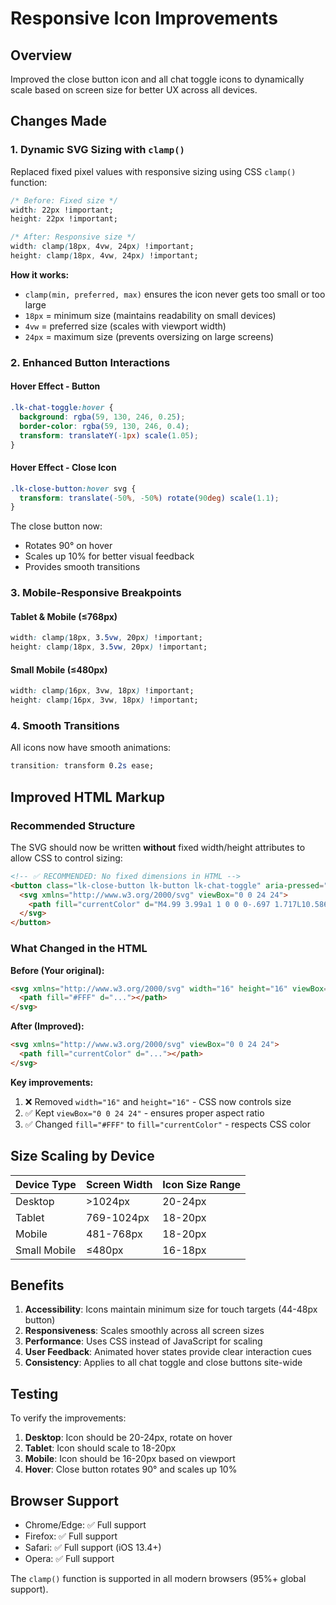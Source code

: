 # Responsive Icon Improvements

## Overview
Improved the close button icon and all chat toggle icons to dynamically scale based on screen size for better UX across all devices.

## Changes Made

### 1. Dynamic SVG Sizing with `clamp()`
Replaced fixed pixel values with responsive sizing using CSS `clamp()` function:

```css
/* Before: Fixed size */
width: 22px !important;
height: 22px !important;

/* After: Responsive size */
width: clamp(18px, 4vw, 24px) !important;
height: clamp(18px, 4vw, 24px) !important;
```

**How it works:**
- `clamp(min, preferred, max)` ensures the icon never gets too small or too large
- `18px` = minimum size (maintains readability on small devices)
- `4vw` = preferred size (scales with viewport width)
- `24px` = maximum size (prevents oversizing on large screens)

### 2. Enhanced Button Interactions

#### Hover Effect - Button
```css
.lk-chat-toggle:hover {
  background: rgba(59, 130, 246, 0.25);
  border-color: rgba(59, 130, 246, 0.4);
  transform: translateY(-1px) scale(1.05);
}
```

#### Hover Effect - Close Icon
```css
.lk-close-button:hover svg {
  transform: translate(-50%, -50%) rotate(90deg) scale(1.1);
}
```

The close button now:
- Rotates 90° on hover
- Scales up 10% for better visual feedback
- Provides smooth transitions

### 3. Mobile-Responsive Breakpoints

#### Tablet & Mobile (≤768px)
```css
width: clamp(18px, 3.5vw, 20px) !important;
height: clamp(18px, 3.5vw, 20px) !important;
```

#### Small Mobile (≤480px)
```css
width: clamp(16px, 3vw, 18px) !important;
height: clamp(16px, 3vw, 18px) !important;
```

### 4. Smooth Transitions
All icons now have smooth animations:

```css
transition: transform 0.2s ease;
```

## Improved HTML Markup

### Recommended Structure

The SVG should now be written **without** fixed width/height attributes to allow CSS to control sizing:

```html
<!-- ✅ RECOMMENDED: No fixed dimensions in HTML -->
<button class="lk-close-button lk-button lk-chat-toggle" aria-pressed="true" data-lk-unread-msgs="0">
  <svg xmlns="http://www.w3.org/2000/svg" viewBox="0 0 24 24">
    <path fill="currentColor" d="M4.99 3.99a1 1 0 0 0-.697 1.717L10.586 12l-6.293 6.293a1 1 0 1 0 1.414 1.414L12 13.414l6.293 6.293a1 1 0 1 0 1.414-1.414L13.414 12l6.293-6.293a1 1 0 0 0-.727-1.717 1 1 0 0 0-.687.303L12 10.586 5.707 4.293a1 1 0 0 0-.717-.303z"></path>
  </svg>
</button>
```

### What Changed in the HTML

**Before (Your original):**
```html
<svg xmlns="http://www.w3.org/2000/svg" width="16" height="16" viewBox="0 0 24 24">
  <path fill="#FFF" d="..."></path>
</svg>
```

**After (Improved):**
```html
<svg xmlns="http://www.w3.org/2000/svg" viewBox="0 0 24 24">
  <path fill="currentColor" d="..."></path>
</svg>
```

**Key improvements:**
1. ❌ Removed `width="16"` and `height="16"` - CSS now controls size
2. ✅ Kept `viewBox="0 0 24 24"` - ensures proper aspect ratio
3. ✅ Changed `fill="#FFF"` to `fill="currentColor"` - respects CSS color

## Size Scaling by Device

| Device Type | Screen Width | Icon Size Range |
|------------|-------------|----------------|
| Desktop | >1024px | 20-24px |
| Tablet | 769-1024px | 18-20px |
| Mobile | 481-768px | 18-20px |
| Small Mobile | ≤480px | 16-18px |

## Benefits

1. **Accessibility**: Icons maintain minimum size for touch targets (44-48px button)
2. **Responsiveness**: Scales smoothly across all screen sizes
3. **Performance**: Uses CSS instead of JavaScript for scaling
4. **User Feedback**: Animated hover states provide clear interaction cues
5. **Consistency**: Applies to all chat toggle and close buttons site-wide

## Testing

To verify the improvements:

1. **Desktop**: Icon should be 20-24px, rotate on hover
2. **Tablet**: Icon should scale to 18-20px
3. **Mobile**: Icon should be 16-20px based on viewport
4. **Hover**: Close button rotates 90° and scales up 10%

## Browser Support

- Chrome/Edge: ✅ Full support
- Firefox: ✅ Full support
- Safari: ✅ Full support (iOS 13.4+)
- Opera: ✅ Full support

The `clamp()` function is supported in all modern browsers (95%+ global support).

